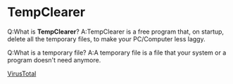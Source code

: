 # TempClearer

Q:What is **TempClearer**?
A:TempClearer is a free program that, on startup, delete all the temporary files, to make your PC/Computer less laggy.

Q:What is a temporary file?
A:A temporary file is a file that your system or a program doesn't need anymore.

[VirusTotal](https://www.virustotal.com/gui/file/b939abbe59223480fa0995466251a6f46e8fb6a5757d8d95fdd98e26850ba8b8/detection/f-b939abbe59223480fa0995466251a6f46e8fb6a5757d8d95fdd98e26850ba8b8-1608590532)
